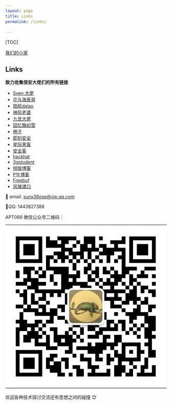 ```yaml
---
layout: page
title: Links
permalink: /links/

---
```


[TOC]

[我们的小家](http://www.chentingting.online/)



## Links 

<b>致力收集信安大佬们的所有链接</b>

- [Sven 大佬]()
- [花与海表哥](https://ctf.dog/)
- [陌航dalao](https://wileysec.com/)
- [神风老婆](https://www.cnblogs.com/wh4am1/)
- [九世大佬](https://422926799.github.io/)
- [回忆飘如雪](http://gv7.me/)
- [圈子](https://www.secquan.org/)
- [即刻安全](http://www.secist.com/)
- [星际黑客](https://xj.hk/)
- [安全客](https://www.anquanke.com)
- [hackhat](http://hackhat.net/)
- [3gstudent](https://3gstudent.github.io/)
- [倾旋博客](https://payloads.online/)
- [P牛博客](https://www.leavesongs.com/)
- [Freebuf](https://www.freebuf.com/)
- [风陵渡口](https://thief.one/)


📧 email: sunx36ose@vip.qq.com 

🎈QQ: 1443827388

APT086 微信公众号二维码：

![apt086](/static/img/apt086.jpg)

欢迎各种技术探讨交流还有思想之间的碰撞 😊

